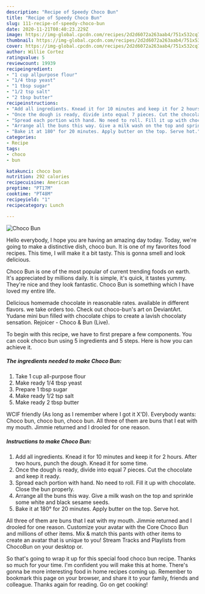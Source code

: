 ```yaml
---
description: "Recipe of Speedy Choco Bun"
title: "Recipe of Speedy Choco Bun"
slug: 111-recipe-of-speedy-choco-bun
date: 2020-11-21T08:40:23.229Z
image: https://img-global.cpcdn.com/recipes/2d2d6072a263aab4/751x532cq70/choco-bun-recipe-main-photo.jpg
thumbnail: https://img-global.cpcdn.com/recipes/2d2d6072a263aab4/751x532cq70/choco-bun-recipe-main-photo.jpg
cover: https://img-global.cpcdn.com/recipes/2d2d6072a263aab4/751x532cq70/choco-bun-recipe-main-photo.jpg
author: Willie Cortez
ratingvalue: 5
reviewcount: 19939
recipeingredient:
- "1 cup allpurpose flour"
- "1/4 tbsp yeast"
- "1 tbsp sugar"
- "1/2 tsp salt"
- "2 tbsp butter"
recipeinstructions:
- "Add all ingredients. Knead it for 10 minutes and keep it for 2 hours. After two hours, punch the dough. Knead it for some time."
- "Once the dough is ready, divide into equal 7 pieces. Cut the chocolate and keep it ready."
- "Spread each portion with hand. No need to roll. Fill it up with chocolate. Close the bun properly."
- "Arrange all the buns this way. Give a milk wash on the top and sprinkle some white and black sesame seeds."
- "Bake it at 180° for 20 minutes. Apply butter on the top. Serve hot."
categories:
- Recipe
tags:
- choco
- bun

katakunci: choco bun 
nutrition: 292 calories
recipecuisine: American
preptime: "PT17M"
cooktime: "PT48M"
recipeyield: "1"
recipecategory: Lunch

---
```



![Choco Bun](https://img-global.cpcdn.com/recipes/2d2d6072a263aab4/751x532cq70/choco-bun-recipe-main-photo.jpg)

Hello everybody, I hope you are having an amazing day today. Today, we're going to make a distinctive dish, choco bun. It is one of my favorites food recipes. This time, I will make it a bit tasty. This is gonna smell and look delicious.

Choco Bun is one of the most popular of current trending foods on earth. It's appreciated by millions daily. It is simple, it's quick, it tastes yummy. They're nice and they look fantastic. Choco Bun is something which I have loved my entire life.

Delicious homemade chocolate in reasonable rates. available in different flavors. we take orders too. Check out choco-bun&#39;s art on DeviantArt. Yudane mini bun filled with chocolate chips to create a lavish chocolaty sensation. Rejoicer - Choco &amp; Bun (Live).


To begin with this recipe, we have to first prepare a few components. You can cook choco bun using 5 ingredients and 5 steps. Here is how you can achieve it.

<!--inarticleads1-->

##### The ingredients needed to make Choco Bun:

1. Take 1 cup all-purpose flour
1. Make ready 1/4 tbsp yeast
1. Prepare 1 tbsp sugar
1. Make ready 1/2 tsp salt
1. Make ready 2 tbsp butter


WCIF friendly (As long as I remember where I got it X&#39;D). Everybody wants: Choco bun, choco bun, choco bun. All three of them are buns that I eat with my mouth. Jimmie returned and I drooled for one reason. 

<!--inarticleads2-->

##### Instructions to make Choco Bun:

1. Add all ingredients. Knead it for 10 minutes and keep it for 2 hours. After two hours, punch the dough. Knead it for some time.
1. Once the dough is ready, divide into equal 7 pieces. Cut the chocolate and keep it ready.
1. Spread each portion with hand. No need to roll. Fill it up with chocolate. Close the bun properly.
1. Arrange all the buns this way. Give a milk wash on the top and sprinkle some white and black sesame seeds.
1. Bake it at 180° for 20 minutes. Apply butter on the top. Serve hot.


All three of them are buns that I eat with my mouth. Jimmie returned and I drooled for one reason. Customize your avatar with the Core Choco Bun and millions of other items. Mix &amp; match this pants with other items to create an avatar that is unique to you! Stream Tracks and Playlists from ChocoBun on your desktop or. 

So that's going to wrap it up for this special food choco bun recipe. Thanks so much for your time. I'm confident you will make this at home. There's gonna be more interesting food in home recipes coming up. Remember to bookmark this page on your browser, and share it to your family, friends and colleague. Thanks again for reading. Go on get cooking!
